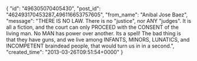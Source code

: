  {
   "id": "496305070405430",
   "post_id": "462493170453287_496116653757605",
   "from_name": "Anibal Jose Baez",
   "message": "THERE IS NO LAW. There is no \"justice\", nor ANY \"judges\". It is all a fiction, and the court can only PROCEED with the CONSENT of the living man. No MAN has power over another. Its a spell! The bad thing is that they have guns, and we live among INFANTS, MINORS, LUNATICS, and INCOMPETENT braindead people, that would turn us in in a second.",
   "created_time": "2013-03-26T09:51:54+0000"
 }
